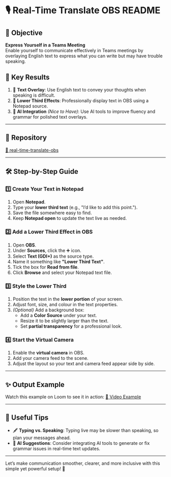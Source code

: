 # 🎙️ Real-Time Translate OBS README  

## 🚀 Objective  
**Express Yourself in a Teams Meeting**  
Enable yourself to communicate effectively in Teams meetings by overlaying English text to express what you can write but may have trouble speaking.  

## 🎯 Key Results  
1. 📝 **Text Overlay**: Use English text to convey your thoughts when speaking is difficult.  
2. 🎨 **Lower Third Effects**: Professionally display text in OBS using a Notepad source.  
3. 🤖 **AI Integration** *(Nice to Have)*: Use AI tools to improve fluency and grammar for polished text overlays.  

---

## 📂 Repository  
[🔗 real-time-translate-obs](https://github.com/rifaterdemsahin/real-time-translate-obs)  

---

## 🛠️ Step-by-Step Guide  

### 1️⃣ Create Your Text in Notepad  
1. Open **Notepad**.  
2. Type your **lower third text** (e.g., "I’d like to add this point.").  
3. Save the file somewhere easy to find.  
4. Keep **Notepad open** to update the text live as needed.  

### 2️⃣ Add a Lower Third Effect in OBS  
1. Open **OBS**.  
2. Under **Sources**, click the ➕ icon.  
3. Select **Text (GDI+)** as the source type.  
4. Name it something like **"Lower Third Text"**.  
5. Tick the box for **Read from file**.  
6. Click **Browse** and select your Notepad text file.  

### 3️⃣ Style the Lower Third  
1. Position the text in the **lower portion** of your screen.  
2. Adjust font, size, and colour in the text properties.  
3. *(Optional)* Add a background box:  
   - Add a **Color Source** under your text.  
   - Resize it to be slightly larger than the text.  
   - Set **partial transparency** for a professional look.  

### 4️⃣ Start the Virtual Camera  
1. Enable the **virtual camera** in OBS.  
2. Add your camera feed to the scene.  
3. Adjust the layout so your text and camera feed appear side by side.  

---

## ✨ Output Example  
Watch this example on Loom to see it in action: [🔗 Video Example](https://www.loom.com/share/ecffe9564c1142f0b7ad66b61789a671?sid=a7fcdc67-631c-466c-8888-1778e57bc54d)  

---

## 🔧 Useful Tips  
- 🖋️ **Typing vs. Speaking**: Typing live may be slower than speaking, so plan your messages ahead.  
- 🤖 **AI Suggestions**: Consider integrating AI tools to generate or fix grammar issues in real-time text updates.  

---

Let’s make communication smoother, clearer, and more inclusive with this simple yet powerful setup! 💬
